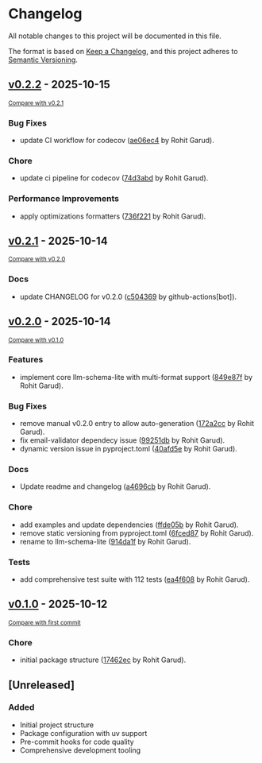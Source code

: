 # Changelog

All notable changes to this project will be documented in this file.

The format is based on [Keep a Changelog](https://keepachangelog.com/en/1.0.0/),
and this project adheres to [Semantic Versioning](https://semver.org/spec/v2.0.0.html).

<!-- insertion marker -->
## [v0.2.2](https://github.com-personal/rohitgarud/llm-schema-lite/releases/tag/v0.2.2) - 2025-10-15

<small>[Compare with v0.2.1](https://github.com-personal/rohitgarud/llm-schema-lite/compare/v0.2.1...v0.2.2)</small>

### Bug Fixes

- update CI workflow for codecov ([ae06ec4](https://github.com-personal/rohitgarud/llm-schema-lite/commit/ae06ec48b112d574c0181b2ee9cfb5b63d572f7d) by Rohit Garud).

### Chore

- update ci pipeline for codecov ([74d3abd](https://github.com-personal/rohitgarud/llm-schema-lite/commit/74d3abd745b6744fec21aec0a8c38fba42feaaa9) by Rohit Garud).

### Performance Improvements

- apply optimizations formatters ([736f221](https://github.com-personal/rohitgarud/llm-schema-lite/commit/736f221c55e998c5ec96602bd4bbe838d36a1cff) by Rohit Garud).

## [v0.2.1](https://github.com-personal/rohitgarud/llm-schema-lite/releases/tag/v0.2.1) - 2025-10-14

<small>[Compare with v0.2.0](https://github.com-personal/rohitgarud/llm-schema-lite/compare/v0.2.0...v0.2.1)</small>

### Docs

- update CHANGELOG for v0.2.0 ([c504369](https://github.com-personal/rohitgarud/llm-schema-lite/commit/c50436906db08107c3a26e0dafea1e83af62fd8d) by github-actions[bot]).

## [v0.2.0](https://github.com/rohitgarud/llm-schema-lite/releases/tag/v0.2.0) - 2025-10-14

<small>[Compare with v0.1.0](https://github.com/rohitgarud/llm-schema-lite/compare/v0.1.0...v0.2.0)</small>

### Features

- implement core llm-schema-lite with multi-format support ([849e87f](https://github.com/rohitgarud/llm-schema-lite/commit/849e87f33d39f941579a550eab963ac00cf02aaf) by Rohit Garud).

### Bug Fixes

- remove manual v0.2.0 entry to allow auto-generation ([172a2cc](https://github.com/rohitgarud/llm-schema-lite/commit/172a2ccc32d027ae6629d34f904f72f59c3511ee) by Rohit Garud).
- fix email-validator dependecy issue ([99251db](https://github.com/rohitgarud/llm-schema-lite/commit/99251db68c4af4217b8e3ed0010ff890e8fbfc72) by Rohit Garud).
- dynamic version issue in pyproject.toml ([40afd5e](https://github.com/rohitgarud/llm-schema-lite/commit/40afd5ec03eb16c8e95131e75b5887396864344b) by Rohit Garud).

### Docs

- Update readme and changelog ([a4696cb](https://github.com/rohitgarud/llm-schema-lite/commit/a4696cb58c99c8888cd0cdaadec5102869119332) by Rohit Garud).

### Chore

- add examples and update dependencies ([ffde05b](https://github.com/rohitgarud/llm-schema-lite/commit/ffde05b22c8b7a786a98c0dcb01125039ce80df1) by Rohit Garud).
- remove static versioning from pyproject.toml ([6fced87](https://github.com/rohitgarud/llm-schema-lite/commit/6fced872ffc1126527ff99e847cd582a490d95d9) by Rohit Garud).
- rename to llm-schema-lite ([914da1f](https://github.com/rohitgarud/llm-schema-lite/commit/914da1fca8873731302453b5eeaafcacc7b23749) by Rohit Garud).

### Tests

- add comprehensive test suite with 112 tests ([ea4f608](https://github.com/rohitgarud/llm-schema-lite/commit/ea4f60852bbe9bd917d68bb8bf5f3f3e9ce9fbad) by Rohit Garud).

## [v0.1.0](https://github.com/rohitgarud/llm-schema-lite/releases/tag/v0.1.0) - 2025-10-12

<small>[Compare with first commit](https://github.com/rohitgarud/llm-schema-lite/compare/51766385b3c7e7172bfae5e8e8c8b1b431ad0a24...v0.1.0)</small>

### Chore

- initial package structure ([17462ec](https://github.com/rohitgarud/llm-schema-lite/commit/17462ec0c8e135e202d58cf808ac732396ed8d58) by Rohit Garud).


## [Unreleased]

### Added
- Initial project structure
- Package configuration with uv support
- Pre-commit hooks for code quality
- Comprehensive development tooling
